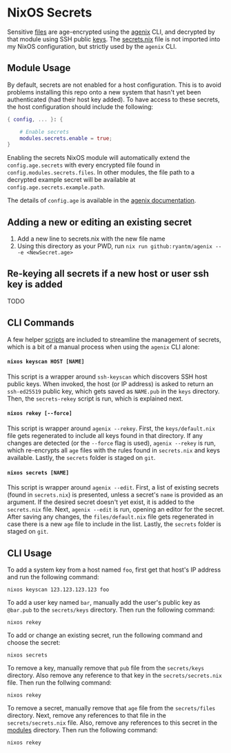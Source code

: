# NixOS Secrets

Sensitive [files](https://github.com/suderman/nixos/tree/main/secrets/files)
are age-encrypted using the [agenix](https://github.com/ryantm/agenix) CLI,
and decrypted by that module using SSH public
[keys](https://github.com/suderman/nixos/tree/main/secrets/keys). The
[secrets.nix](https://github.com/suderman/nixos/blob/main/secrets/secrets.nix)
file is not imported into my NixOS configuration, but strictly used by the `agenix` CLI.

## Module Usage

By default, secrets are not enabled for a host configuration. This is to avoid 
problems installing this repo onto a new system that hasn't yet been authenticated 
(had their host key added). To have access to these secrets, the host configuration 
should include the following:

```nix
{ config, ... }: {

    # Enable secrets
    modules.secrets.enable = true;
}
```

Enabling the secrets NixOS module will automatically extend the
`config.age.secrets` with every encrypted file found in
`config.modules.secrets.files`. In other modules, the file path to a decrypted
example secret will be available at `config.age.secrets.example.path`.

The details of `config.age` is available in the [agenix
documentation](https://github.com/ryantm/agenix#reference).

## Adding a new or editing an existing secret
1. Add a new line to secrets.nix with the new file name
2. Using this directory as your PWD, run `nix run github:ryantm/agenix -- -e <NewSecret.age>`

## Re-keying all secrets if a new host or user ssh key is added
TODO



## CLI Commands

A few helper
[scripts](https://github.com/suderman/nixos/tree/main/secrets/scripts) are
included to streamline the management of secrets, which is a bit of a manual
process when using the `agenix` CLI alone:

#### `nixos keyscan HOST [NAME]`

This script is a wrapper around `ssh-keyscan` which discovers SSH host public
keys. When invoked, the host (or IP address) is asked to return an
`ssh-ed25519` public key, which gets saved as `NAME.pub` in the `keys`
directory. Then, the `secrets-rekey` script is run, which is explained next. 

#### `nixos rekey [--force]`

This script is wrapper around `agenix --rekey`. First, the `keys/default.nix`
file gets regenerated to include all keys found in that directory. If any
changes are detected (or the `--force` flag is used), `agenix --rekey` is run,
which re-encrypts all `age` files with the rules found in `secrets.nix` and
keys available. Lastly, the `secrets` folder is staged on `git`.

#### `nixos secrets [NAME]`

This script is wrapper around `agenix --edit`. First, a list of existing
secrets (found in `secrets.nix`) is presented, unless a secret's `name` is
provided as an argument. If the desired secret doesn't yet exist, it is added
to the `secrets.nix` file. Next, `agenix --edit` is run, opening an editor for
the secret. After saving any changes, the `files/default.nix` file gets
regenerated in case there is a new `age` file to include in the list. Lastly,
the `secrets` folder is staged on `git`.

## CLI Usage

To add a system key from a host named `foo`, first get that host's IP address
and run the following command:

    nixos keyscan 123.123.123.123 foo

To add a user key named `bar`, manually add the user's public key as `@bar.pub`
to the `secrets/keys` directory. Then run the following command:

    nixos rekey

To add or change an existing secret, run the following command and choose the secret:

    nixos secrets

To remove a key, manually remove that `pub` file from the `secrets/keys`
directory. Also remove any reference to that key in the `secrets/secrets.nix`
file. Then run the follwing command:

    nixos rekey

To remove a secret, manually remove that `age` file from the `secrets/files`
directory. Next, remove any references to that file in the
`secrets/secrets.nix` file. Also, remove any references to this secret in the
[modules](https://github.com/suderman/nixos/tree/main/modules) directory. Then
run the following command:

    nixos rekey

